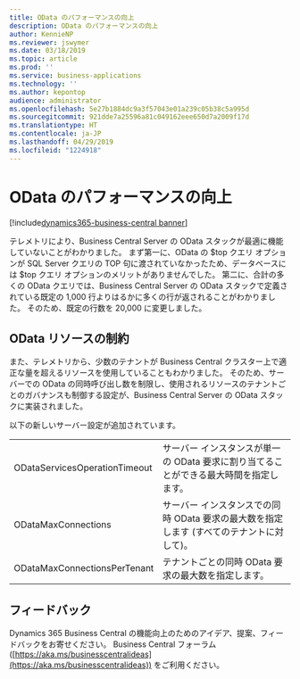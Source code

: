 ```yaml
---
title: OData のパフォーマンスの向上
description: OData のパフォーマンスの向上
author: KennieNP
ms.reviewer: jswymer
ms.date: 03/18/2019
ms.topic: article
ms.prod: ''
ms.service: business-applications
ms.technology: ''
ms.author: kepontop
audience: administrator
ms.openlocfilehash: 5e27b1884dc9a3f57043e01a239c05b38c5a995d
ms.sourcegitcommit: 921dde7a25596a81c049162eee650d7a2009f17d
ms.translationtype: HT
ms.contentlocale: ja-JP
ms.lasthandoff: 04/29/2019
ms.locfileid: "1224918"
---
```

# <a name="odata-performance-improvements"></a>OData のパフォーマンスの向上

[!include[dynamics365-business-central banner](../includes/dynamics365-business-central.md)]

テレメトリにより、Business Central Server の OData スタックが最適に機能していないことがわかりました。 まず第一に、OData の $top クエリ オプションが SQL Server クエリの TOP 句に渡されていなかったため、データベースには $top クエリ オプションのメリットがありませんでした。 第二に、合計の多くの OData クエリでは、Business Central Server の OData スタックで定義されている既定の 1,000 行よりはるかに多くの行が返されることがわかりました。 そのため、既定の行数を 20,000 に変更しました。

## <a name="odata-resource-constraints"></a>OData リソースの制約

また、テレメトリから、少数のテナントが Business Central クラスター上で適正な量を超えるリソースを使用していることもわかりました。 そのため、サーバーでの OData の同時呼び出し数を制限し、使用されるリソースのテナントごとのガバナンスも制御する設定が、Business Central Server の OData スタックに実装されました。

以下の新しいサーバー設定が追加されています。

|  |  |
|--|--|
|ODataServicesOperationTimeout|サーバー インスタンスが単一の OData 要求に割り当てることができる最大時間を指定します。 |
|ODataMaxConnections|サーバー インスタンスでの同時 OData 要求の最大数を指定します (すべてのテナントに対して)。|
|ODataMaxConnectionsPerTenant|テナントごとの同時 OData 要求の最大数を指定します。|

## <a name="tell-us-what-you-think"></a>フィードバック
Dynamics 365 Business Central の機能向上のためのアイデア、提案、フィードバックをお寄せください。 Business Central フォーラム ([https://aka.ms/businesscentralideas](https://aka.ms/businesscentralideas)) をご利用ください。
